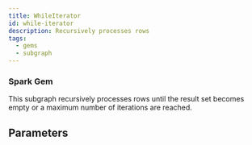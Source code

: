 ```yaml
---
title: WhileIterator
id: while-iterator
description: Recursively processes rows
tags:
  - gems
  - subgraph
---
```


<h3><span class="badge">Spark Gem</span></h3>

This subgraph recursively processes rows until the result set becomes empty or a maximum number of iterations are reached.

## Parameters
